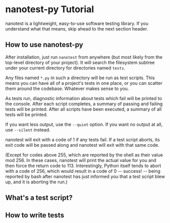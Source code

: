 nanotest-py Tutorial
====================

nanotest is a lightweight, easy-to-use software testing library. If
you understand what that means, skip ahead to the next section header.


How to use nanotest-py
----------------------

After installation, just run `nanotest` from anywhere (but most likely
from the top-level directory of your project). It will search the
filesystem subtree under your current directory for directories named
`tests`.

Any files named `*.py` in such a directory will be run as test
scripts. This means you can have all of a project's tests in one
place, or you can scatter them around the codebase. Whatever makes
sense to you.

As tests run, diagnostic information about tests which fail will be
printed to the console. After each script completes, a summary of
passing and failing tests will be printed. After all scripts have been
executed, a summary of all tests will be printed.

If you want less output, use the `--quiet` option. If you want no
output at all, use `--silent` instead.

nanotest will exit with a code of 1 if any tests fail. If a test
script aborts, its exit code will be passed along and nanotest will
exit with that same code.

(Except for codes above 255, which are reported by the shell as their
value mod 256. In these cases, nanotest will print the actual value
for you and then force the return code to 113. Interestingly, Python
itself tends to abort with a code of 256, which would result in a code
of 0 -- success! -- being reported by bash after nanotest has just
informed you that a test script blew up, and it is aborting the run.)


What's a test script?
---------------------



How to write tests
------------------

